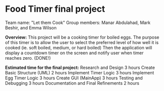 # Food Timer final project
Team name: "Let them Cook"
Group members: Manar Abdulahad, Mark Beshir, and Emma Wilson

**Overview:**
This project will be a cooking timer for boiled eggs.
The purpose of this timer is to allow the user to select the preferred level of how well it is cooked (ie. soft boiled, medium, or hard boiled)
Then the application will display a countdown timer on the screen and notify user when timer reaches zero. (DONE!)

**Estimated time for the final project:**
Research and Design	3 hours
Create Basic Structure (UML) 2 hours
Implement Timer Logic	3 hours
Implement Egg Timer Logic	3 hours
Create GUI (MainApp)	3 hours
Testing and Debugging	3 hours
Documentation and Final Refinements 2 hours
